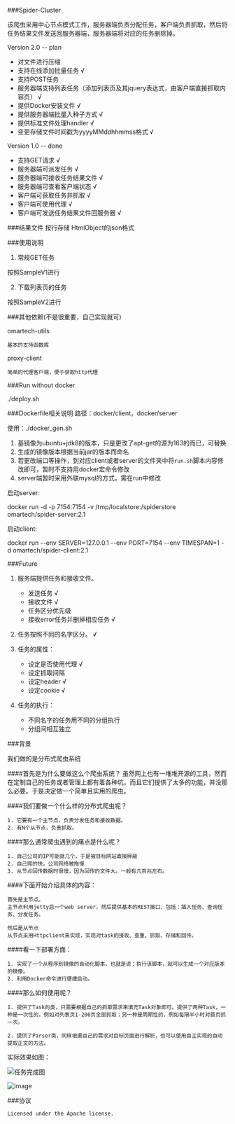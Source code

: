 ###Spider-Cluster

该爬虫采用中心节点模式工作，服务器端负责分配任务，客户端负责抓取，然后将任务结果文件发送回服务器端，服务器端将对应的任务删除掉。


Version 2.0 -- plan

* 对文件进行压缩
* 支持在线添加批量任务 √
* 支持POST任务
* 服务器端支持列表任务（添加列表页及其jquery表达式，由客户端直接抓取内容页） √
* 提供Docker安装文件 √
* 提供服务器端批量入种子方式 √
* 提供标准文件处理handler √
* 变更存储文件时间戳为yyyyMMddhhmmss格式 √



Version 1.0 -- done

* 支持GET请求 √
* 服务器端可派发任务 √
* 服务器端可接收任务结果文件 √
* 服务器端可查看客户端状态 √
* 客户端可获取任务并抓取 √
* 客户端可使用代理 √
* 客户端可发送任务结果文件回服务器 √

###结果文件
    按行存储 HtmlObject的json格式

###使用说明

1. 常规GET任务

按照SampleV1进行

2. 下载列表页的任务

按照SampleV2进行


###其他依赖(不是很重要，自己实现就可)

omartech-utils

    基本的支持函数库

proxy-client

    简单的代理客户端，便于获取http代理

###Run without docker

./deploy.sh

###Dockerfile相关说明
路径：docker/client，docker/server

使用：./docker_gen.sh

1. 基镜像为ubuntu+jdk8的版本，只是更改了apt-get的源为163的而已，可替换
2. 生成的镜像版本根据当前jar的版本而命名
3. 若更改端口等操作，到对应client或者server的文件夹中将`run.sh`脚本内容修改即可，暂时不支持用docker宏命令修改
4. server端暂时采用外联mysql的方式，需在run中修改

启动server:

docker run -d -p 7154:7154 -v /tmp/localstore:/spiderstore  omartech/spider-server:2.1

启动client:

docker run --env SERVER=127.0.0.1 --env PORT=7154 --env TIMESPAN=1 -d omartech/spider-client:2.1 

###Future

1. 服务端提供任务和接收文件。
    
    * 发送任务 √
    * 接收文件 √
    * 任务区分优先级
    * 接收error任务并删掉相应任务 √

2. 任务按照不同的名字区分。 √

3. 任务的属性：

    * 设定是否使用代理 √
    * 设定抓取间隔
    * 设定header √
    * 设定cookie √

4. 任务的执行：

    * 不同名字的任务用不同的分组执行
    * 分组间相互独立

###背景

我们做的是分布式爬虫系统

####首先是为什么要做这么个爬虫系统？
虽然网上也有一堆堆开源的工具，然而在定制自己的任务或者管理上都有着各种坑，而且它们提供了太多的功能，并没那么必要。于是决定做一个简单且实用的爬虫。

####我们要做一个什么样的分布式爬虫呢？

    1. 它要有一个主节点，负责分发任务和接收数据。
    2. 有N个从节点，负责抓取。

####那么通常爬虫遇到的痛点是什么呢？

    1. 自己公司的IP可能就几个，于是被目标网站直接屏蔽
    2. 自己爬的快，公司网络被拖慢
    3. 从节点回传数据时很慢，因为回传的文件大。一般有几百兆左右。


####下面开始介绍具体的内容：

    首先是主节点。
    主节点利用jetty启一个web server，然后提供基本的REST接口，包括：插入任务、查询任务、分发任务。

    然后是从节点
    从节点采用Httpclient来实现，实现对task的接收、查重、抓取、存储和回传。

####看一下部署方面：

    1. 实现了一个从程序到镜像的自动化脚本，也就是说：执行该脚本，就可以生成一个对应版本的镜像。
    2. 利用Docker命令进行便捷启动。


####那么如何使用呢？

    1. 提供了Task的类，只需要根据自己的抓取需求来填充Task对象即可。提供了两种Task，一种是一次性的，例如对列表页1-200页全部抓取；另一种是周期性的，例如每隔半小时对首页抓一次。

    2. 提供了Parser类，同样根据自己的需求对目标页面进行解析，也可以使用自主实现的自动提取正文的方法。

实际效果如图：

![任务完成图](https://github.com/sonyfe25cp/SpiderCluster/blob/master/images/tasks.jpg)

![image](https://github.com/sonyfe25cp/SpiderCluster/blob/master/images/status.jpg)




###协议

    Licensed under the Apache license.

